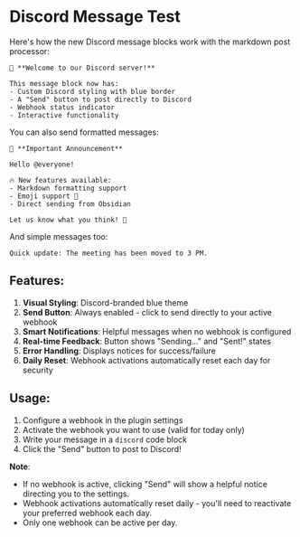 # Discord Message Test

Here's how the new Discord message blocks work with the markdown post processor:

```discord
🎉 **Welcome to our Discord server!**

This message block now has:
- Custom Discord styling with blue border
- A "Send" button to post directly to Discord
- Webhook status indicator
- Interactive functionality
```

You can also send formatted messages:

```discord
📢 **Important Announcement**

Hello @everyone! 

🔥 New features available:
- Markdown formatting support
- Emoji support 🚀
- Direct sending from Obsidian

Let us know what you think! 💭
```

And simple messages too:

```discord
Quick update: The meeting has been moved to 3 PM.
```

## Features:

1. **Visual Styling**: Discord-branded blue theme
2. **Send Button**: Always enabled - click to send directly to your active webhook
3. **Smart Notifications**: Helpful messages when no webhook is configured
4. **Real-time Feedback**: Button shows "Sending..." and "Sent!" states
5. **Error Handling**: Displays notices for success/failure
6. **Daily Reset**: Webhook activations automatically reset each day for security

## Usage:

1. Configure a webhook in the plugin settings
2. Activate the webhook you want to use (valid for today only)
3. Write your message in a `discord` code block
4. Click the "Send" button to post to Discord!

**Note**: 
- If no webhook is active, clicking "Send" will show a helpful notice directing you to the settings.
- Webhook activations automatically reset daily - you'll need to reactivate your preferred webhook each day.
- Only one webhook can be active per day.
